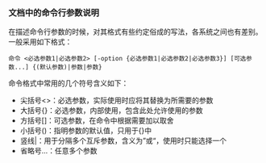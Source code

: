 ### 文档中的命令行参数说明

在描述命令行参数的时候，对其格式有些约定俗成的写法，各系统之间也有差别。一般采用如下格式：

```shell
命令 <必选参数1|必选参数2> [-option {必选参数1|必选参数2|必选参数3}] [可选参数...] {(默认参数)|参数|参数}
```

命令格式中常用的几个符号含义如下：

- 尖括号<>：必选参数，实际使用时应将其替换为所需要的参数
- 大括号{}：必选参数，内部使用，包含此处允许使用的参数
- 方括号[]：可选参数，在命令中根据需要加以取舍
- 小括号()：指明参数的默认值，只用于{}中
- 竖线|：用于分隔多个互斥参数，含义为”或“，使用时只能选择一个
- 省略号...：任意多个参数